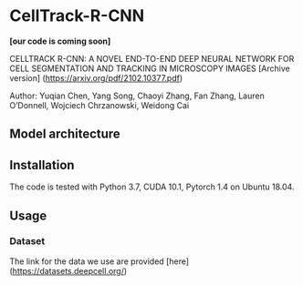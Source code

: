 # CellTrack-R-CNN

**[our code is coming soon]**

CELLTRACK R-CNN: A NOVEL END-TO-END DEEP NEURAL NETWORK FOR CELL SEGMENTATION AND TRACKING IN MICROSCOPY IMAGES [Archive version] (https://arxiv.org/pdf/2102.10377.pdf)

Author: Yuqian Chen, Yang Song, Chaoyi Zhang, Fan Zhang, Lauren O’Donnell, Wojciech Chrzanowski, Weidong Cai

## Model architecture

## Installation
The code is tested with Python 3.7, CUDA 10.1, Pytorch 1.4 on Ubuntu 18.04.

## Usage
### Dataset
The link for the data we use are provided [here] (https://datasets.deepcell.org/)

